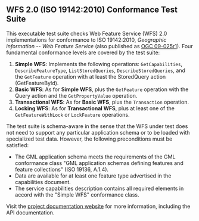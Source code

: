 ## WFS 2.0 (ISO 19142:2010) Conformance Test Suite

This executable test suite checks Web Feature Service (WFS) 2.0 implementations 
for conformance to ISO 19142:2010, _Geographic information -- Web Feature Service_ 
(also published as [OGC 09-025r1](http://portal.opengeospatial.org/files/?artifact_id=39967)).
Four fundamental conformance levels are covered by the test suite:</p>

1. **Simple WFS**: Implements the following operations: `GetCapabilities`, `DescribeFeatureType`, 
`ListStoredQueries`, `DescribeStoredQueries`, and the `GetFeature` operation with at least the 
StoredQuery action (GetFeatureById).
2. **Basic WFS**: As for **Simple WFS**, plus the `GetFeature` operation with the Query action 
and the `GetPropertyValue` operation.
3. **Transactional WFS**: As for **Basic WFS**, plus the `Transaction` operation.
4. **Locking WFS**: As for **Transactional WFS**, plus at least one of the `GetFeatureWithLock` 
or `LockFeature` operations.

The test suite is schema-aware in the sense that the WFS under test does not need 
to support any particular application schema or to be loaded with specialized test 
data. However, the following preconditions must be satisfied:

* The GML application schema meets the requirements of the GML conformance class 
"GML application schemas defining features and feature collections" (ISO 19136, A.1.4).
* Data are available for at least one feature type advertised in the capabilities 
document.
* The service capabilities description contains all required elements in accord 
with the "Simple WFS" conformance class.

Visit the [project documentation website](http://opengeospatial.github.io/ets-wfs20/) 
for more information, including the API documentation.
